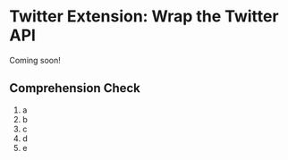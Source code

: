 [//]: <> (author: Benjamin White)
[//]: <> (type: code from scratch)
[//]: <> (time: )

# Twitter Extension: Wrap the Twitter API

Coming soon!

## Comprehension Check

1. a
2. b
3. c
4. d
5. e
